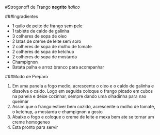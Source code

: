 #Strogonoff de Frango
**negrito**
_italico_

###Ingradientes
 - 1 quilo de peito de frango sem pele
 - 1 tablete de caldo de galinha
 - 3 colheres de sopa de oleo
 - 2 latas de creme de leite sem soro
 - 2 colheres de sopa de molho de tomate
 - 2 colheres de sopa de ketchup
 - 2 colheres de sopa de mostarda
 - Champignon
 - Batata palha e arroz branco para acompanhar

###Modo de Preparo

1. Em uma panela a fogo medio, acrescente o oleo e o caldo de galinha e dissolva o caldo. Logo em 
seguida coloque o frango picado em cubos na panela e deixe cozinhar, sempre dando uma olhadinha 
para nao queimar
2. Assim que o frango estiver bem cozido, acrescente o molho de tomate, o ketchup, a mostarda e 
champignon a gosto
3. Abaixe o fogo e coloque o creme de leite e mexa bem ate se tornar um creme homogeneo
4. Esta pronto para servir
